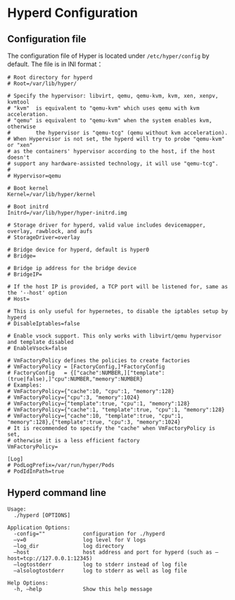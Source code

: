 # Hyperd Configuration

## Configuration file

The configuration file of Hyper is located under `/etc/hyper/config` by default. The file is in INI format：

```
# Root directory for hyperd
# Root=/var/lib/hyper/

# Specify the hypervisor: libvirt, qemu, qemu-kvm, kvm, xen, xenpv, kvmtool
# "kvm"  is equivalent to "qemu-kvm" which uses qemu with kvm acceleration.
# "qemu" is equivalent to "qemu-kvm" when the system enables kvm, otherwise
#        the hypervisor is "qemu-tcg" (qemu without kvm acceleration).
# When Hypervisor is not set, the hyperd will try to probe "qemu-kvm" or "xen"
# as the containers' hypervisor according to the host, if the host doesn't
# support any hardware-assisted technology, it will use "qemu-tcg".
#
# Hypervisor=qemu

# Boot kernel
Kernel=/var/lib/hyper/kernel

# Boot initrd
Initrd=/var/lib/hyper/hyper-initrd.img

# Storage driver for hyperd, valid value includes devicemapper, overlay, rawblock, and aufs
# StorageDriver=overlay

# Bridge device for hyperd, default is hyper0
# Bridge=

# Bridge ip address for the bridge device
# BridgeIP=

# If the host IP is provided, a TCP port will be listened for, same as the '--host' option
# Host=

# This is only useful for hypernetes, to disable the iptables setup by hyperd
# DisableIptables=false

# Enable vsock support. This only works with libvirt/qemu hypervisor and template disabled
# EnableVsock=false

# VmFactoryPolicy defines the policies to create factories
# VmFactoryPolicy = [FactoryConfig,]*FactoryConfig
# FactoryConfig   = {["cache":NUMBER,]["template":(true|false),]"cpu":NUMBER,"memory":NUMBER}
# Examples:
# VmFactoryPolicy={"cache":10, "cpu":1, "memory":128}
# VmFactoryPolicy={"cpu":3, "memory":1024}
# VmFactoryPolicy={"template":true, "cpu":1, "memory":128}
# VmFactoryPolicy={"cache":1, "template":true, "cpu":1, "memory":128}
# VmFactoryPolicy={"cache":10, "template":true, "cpu":1, "memory":128},{"template":true, "cpu":3, "memory":1024}
# It is recommended to specify the "cache" when VmFactoryPolicy is set,
# otherwise it is a less efficient factory
VmFactoryPolicy=

[Log]
# PodLogPrefix=/var/run/hyper/Pods
# PodIdInPath=true
```

## Hyperd command line

	Usage:
	  ./hyperd [OPTIONS]

	Application Options:
	  -config=""            configuration for ./hyperd
	  —v=0                  log level for V logs
	  —log_dir              log directory
	  —host                 host address and port for hyperd (such as —host=tcp://127.0.0.1:12345)
	  —logtostderr          log to stderr instead of log file
	  —alsologtostderr      log to stderr as well as log file

	Help Options:
	  -h, —help             Show this help message
